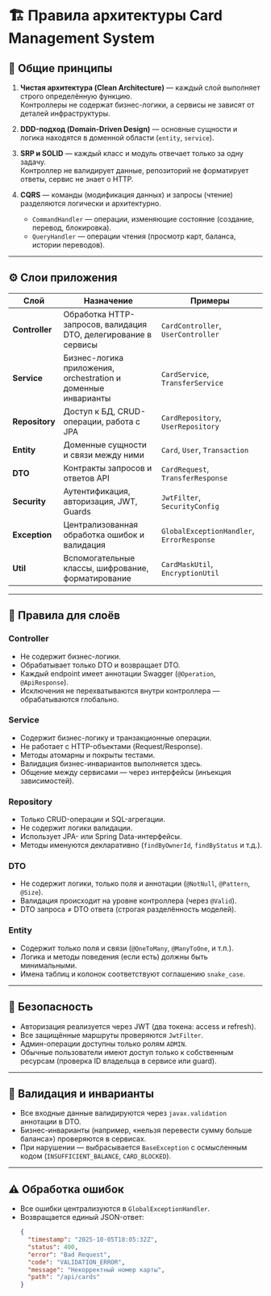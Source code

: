 # 🏗️ Правила архитектуры Card Management System

## 📘 Общие принципы

1. **Чистая архитектура (Clean Architecture)** — каждый слой выполняет строго определённую функцию.  
   Контроллеры не содержат бизнес-логики, а сервисы не зависят от деталей инфраструктуры.

2. **DDD-подход (Domain-Driven Design)** — основные сущности и логика находятся в доменной области (`entity`, `service`).

3. **SRP и SOLID** — каждый класс и модуль отвечает только за одну задачу.  
   Контроллер не валидирует данные, репозиторий не форматирует ответы, сервис не знает о HTTP.

4. **CQRS** — команды (модификация данных) и запросы (чтение) разделяются логически и архитектурно.  
   - `CommandHandler` — операции, изменяющие состояние (создание, перевод, блокировка).  
   - `QueryHandler` — операции чтения (просмотр карт, баланса, истории переводов).

---

## ⚙️ Слои приложения

| Слой | Назначение | Примеры |
|------|-------------|----------|
| **Controller** | Обработка HTTP-запросов, валидация DTO, делегирование в сервисы | `CardController`, `UserController` |
| **Service** | Бизнес-логика приложения, orchestration и доменные инварианты | `CardService`, `TransferService` |
| **Repository** | Доступ к БД, CRUD-операции, работа с JPA | `CardRepository`, `UserRepository` |
| **Entity** | Доменные сущности и связи между ними | `Card`, `User`, `Transaction` |
| **DTO** | Контракты запросов и ответов API | `CardRequest`, `TransferResponse` |
| **Security** | Аутентификация, авторизация, JWT, Guards | `JwtFilter`, `SecurityConfig` |
| **Exception** | Централизованная обработка ошибок и валидация | `GlobalExceptionHandler`, `ErrorResponse` |
| **Util** | Вспомогательные классы, шифрование, форматирование | `CardMaskUtil`, `EncryptionUtil` |

---

## 🧱 Правила для слоёв

### Controller

- Не содержит бизнес-логики.  
- Обрабатывает только DTO и возвращает DTO.  
- Каждый endpoint имеет аннотации Swagger (`@Operation`, `@ApiResponse`).  
- Исключения не перехватываются внутри контроллера — обрабатываются глобально.

### Service

- Содержит бизнес-логику и транзакционные операции.  
- Не работает с HTTP-объектами (Request/Response).  
- Методы атомарны и покрыты тестами.  
- Валидация бизнес-инвариантов выполняется здесь.  
- Общение между сервисами — через интерфейсы (инъекция зависимостей).

### Repository

- Только CRUD-операции и SQL-агрегации.  
- Не содержит логики валидации.  
- Использует JPA- или Spring Data-интерфейсы.  
- Методы именуются декларативно (`findByOwnerId`, `findByStatus` и т.д.).

### DTO

- Не содержит логики, только поля и аннотации (`@NotNull`, `@Pattern`, `@Size`).  
- Валидация происходит на уровне контроллера (через `@Valid`).  
- DTO запроса ≠ DTO ответа (строгая разделённость моделей).

### Entity

- Содержит только поля и связи (`@OneToMany`, `@ManyToOne`, и т.п.).  
- Логика и методы поведения (если есть) должны быть минимальными.  
- Имена таблиц и колонок соответствуют соглашению `snake_case`.

---

## 🔐 Безопасность

- Авторизация реализуется через JWT (два токена: access и refresh).  
- Все защищённые маршруты проверяются `JwtFilter`.  
- Админ-операции доступны только ролям `ADMIN`.  
- Обычные пользователи имеют доступ только к собственным ресурсам (проверка ID владельца в сервисе или guard).

---

## 🧩 Валидация и инварианты

- Все входные данные валидируются через `javax.validation` аннотации в DTO.  
- Бизнес-инварианты (например, «нельзя перевести сумму больше баланса») проверяются в сервисах.  
- При нарушении — выбрасывается `BaseException` с осмысленным кодом (`INSUFFICIENT_BALANCE`, `CARD_BLOCKED`).

---

## ⚠️ Обработка ошибок

- Все ошибки централизуются в `GlobalExceptionHandler`.  
- Возвращается единый JSON-ответ:
  ```json
  {
    "timestamp": "2025-10-05T18:05:32Z",
    "status": 400,
    "error": "Bad Request",
    "code": "VALIDATION_ERROR",
    "message": "Некорректный номер карты",
    "path": "/api/cards"
  }
